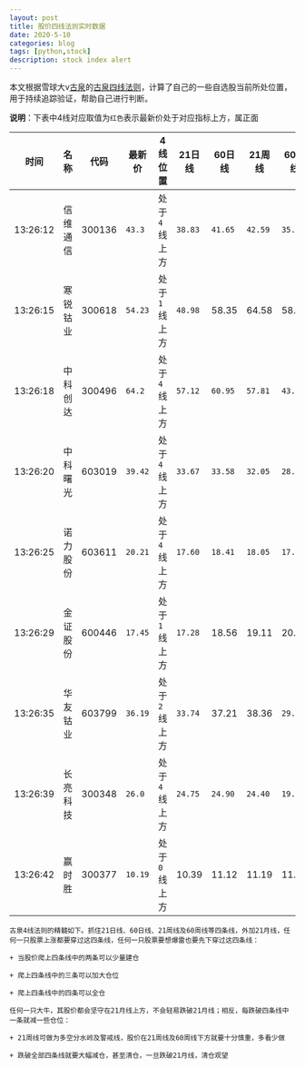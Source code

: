 ```yaml
---
layout: post
title: 股价四线法则实时数据
date: 2020-5-10
categories: blog
tags: [python,stock]
description: stock index alert
---
```



本文根据雪球大v[古泉](https://xueqiu.com/u/7148646888)的[古泉四线法则](https://xueqiu.com/7148646888/130498192)，计算了自己的一些自选股当前所处位置，用于持续追踪验证，帮助自己进行判断。

**说明**：下表中4线对应取值为`红色`表示最新价处于对应指标上方，属正面

时间|名称|代码|最新价|4线位置|21日线|60日线|21周线|60周线
---|---|---|---|---|---|---|---|---
13:26:12|信维通信|300136|`43.3`|处于`4`线上方|`38.83`|`41.65`|`42.59`|`35.43`
13:26:15|寒锐钴业|300618|`54.23`|处于`1`线上方|`48.98`|58.35|64.58|58.32
13:26:18|中科创达|300496|`64.2`|处于`4`线上方|`57.12`|`60.95`|`57.81`|`43.19`
13:26:20|中科曙光|603019|`39.42`|处于`4`线上方|`33.67`|`33.58`|`32.05`|`28.36`
13:26:25|诺力股份|603611|`20.21`|处于`4`线上方|`17.60`|`18.41`|`18.05`|`17.31`
13:26:29|金证股份|600446|`17.45`|处于`1`线上方|`17.28`|18.56|19.11|20.50
13:26:35|华友钴业|603799|`36.19`|处于`2`线上方|`33.74`|37.21|38.36|`29.94`
13:26:39|长亮科技|300348|`26.0`|处于`4`线上方|`24.75`|`24.90`|`24.40`|`19.13`
13:26:42|赢时胜|300377|`10.19`|处于`0`线上方|10.39|11.12|11.19|11.61

```
古泉4线法则的精髓如下。抓住21日线、60日线、21周线及60周线等四条线，外加21月线，任何一只股票上涨都要穿过这四条线，任何一只股票要想爆雷也要先下穿过这四条线：

+ 当股价爬上四条线中的两条可以少量建仓

+ 爬上四条线中的三条可以加大仓位

+ 爬上四条线中的四条可以全仓

任何一只大牛，其股价都会坚守在21月线上方，不会轻易跌破21月线；相反，每跌破四条线中一条就减一些仓位：

+ 21周线可做为多空分水岭及警戒线，股价在21周线及60周线下方就要十分慎重，多看少做

+ 跌破全部四条线就要大幅减仓，甚至清仓，一旦跌破21月线，清仓观望
```